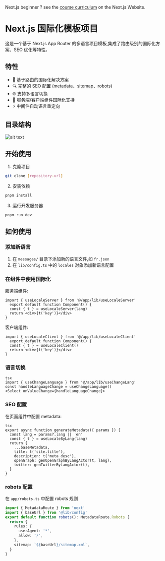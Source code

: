 <!-- markdownlint-disable -->

Next.js beginner ? see the [course curriculum](https://nextjs.org/learn) on the Next.js Website.

# Next.js 国际化模板项目

这是一个基于 Next.js App Router 的多语言项目模板,集成了路由级别的国际化方案、SEO 优化等特性。

## 特性

- 📖 基于路由的国际化解决方案
- 🔍 完整的 SEO 配置 (metadata、sitemap、robots)
- 🌐 支持多语言切换
- 🎯 服务端/客户端组件国际化支持
- ⚡️ 中间件自动语言重定向

## 目录结构

![alt text](image.png)

## 开始使用

1. 克隆项目

```bash
git clone [repository-url]
```

2. 安装依赖

```bash
pnpm install
```

3. 运行开发服务器

```bash
pnpm run dev
```


## 如何使用

### 添加新语言

1. 在 `messages/` 目录下添加新的语言文件,如 `fr.json`
2. 在 `lib/config.ts` 中的 `locales` 对象添加新语言配置

### 在组件中使用国际化

服务端组件:

```tsx
import { useLocaleServer } from '@/app/lib/useLocaleServer'
  export default function Component() {
  const { t } = useLocaleServer(lang)
  return <div>{t('key')}</div>
}
```

客户端组件:

```tsx
import { useLocaleClient } from '@/app/lib/useLocaleClient'
  export default function Component() {
  const { t } = useLocaleClient()
  return <div>{t('key')}</div>
}
```

### 语言切换

```
tsx
import { useChangeLanguage } from '@/app/lib/useChangeLang'
const handleLanguageChange = useChangeLanguage()
<Select onValueChange={handleLanguageChange}>
```


### SEO 配置

在页面组件中配置 metadata:

```
tsx
export async function generateMetadata({ params }) {
  const lang = params?.lang || 'en'
  const { t } = useLocaleByLang(lang)
  return {
    ...baseMetadata,
    title: t('site.title'),
    description: t('meta_desc'),
    openGraph: genOpenGraphByLangActor(t, lang),
    twitter: genTwitterByLangActor(t),
  }
}
```

### robots 配置

在 `app/robots.ts` 中配置 robots 规则

```ts
import { MetadataRoute } from 'next'
import { baseUrl } from '@lib/config'
export default function robots(): MetadataRoute.Robots {
  return {
    rules: {
      userAgent: '*',
      allow: '/',
    },
    sitemap: `${baseUrl}/sitemap.xml`,
  }
}
```
